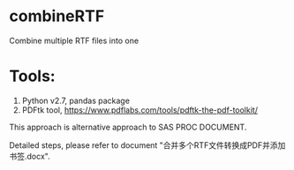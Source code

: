# combineRTF
Combine multiple RTF files into one

# Tools:
1) Python v2.7, pandas package
2) PDFtk tool, https://www.pdflabs.com/tools/pdftk-the-pdf-toolkit/

This approach is alternative approach to SAS PROC DOCUMENT.

Detailed steps, please refer to document "合并多个RTF文件转换成PDF并添加书签.docx".



